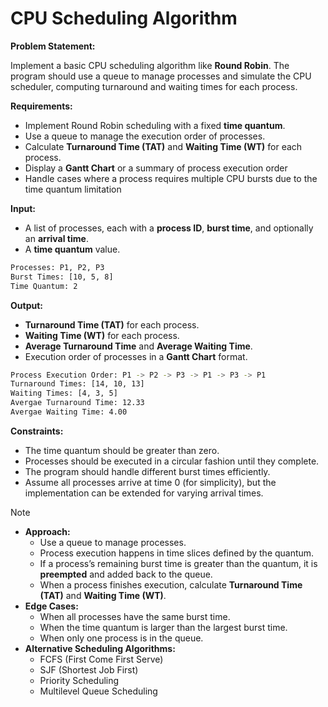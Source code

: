 # CPU Scheduling Algorithm

**Problem Statement:**

Implement a basic CPU scheduling algorithm like **Round Robin**. The program should use a queue to manage processes and simulate the CPU scheduler, computing turnaround and waiting times for each process.

**Requirements:**

- Implement Round Robin scheduling with a fixed **time quantum**.
- Use a queue to manage the execution order of processes.
- Calculate **Turnaround Time (TAT)** and **Waiting Time (WT)** for each process.
- Display a **Gantt Chart** or a summary of process execution order
- Handle cases where a process requires multiple CPU bursts due to the time quantum limitation

**Input:**

- A list of processes, each with a **process ID**, **burst time**, and optionally an **arrival time**.
- A **time quantum** value.

```bash
Processes: P1, P2, P3
Burst Times: [10, 5, 8]
Time Quantum: 2
```

**Output:**

- **Turnaround Time (TAT)** for each process.
- **Waiting Time (WT)** for each process.
- **Average Turnaround Time** and **Average Waiting Time**.
- Execution order of processes in a **Gantt Chart** format.

```bash
Process Execution Order: P1 -> P2 -> P3 -> P1 -> P3 -> P1
Turnaround Times: [14, 10, 13]
Waiting Times: [4, 3, 5]
Avergae Turnaround Time: 12.33
Avergae Waiting Time: 4.00
```

**Constraints:**

- The time quantum should be greater than zero.
- Processes should be executed in a circular fashion until they complete.
- The program should handle different burst times efficiently.
- Assume all processes arrive at time 0 (for simplicity), but the implementation can be extended for varying arrival times.

> [!NOTE]
> - **Approach:**
>   - Use a queue to manage processes.
>   - Process execution happens in time slices defined by the quantum.
>   - If a process’s remaining burst time is greater than the quantum, it is **preempted** and added back to the queue.
>   - When a process finishes execution, calculate **Turnaround Time (TAT)** and **Waiting Time (WT)**.
> - **Edge Cases:**
>   - When all processes have the same burst time.
>   - When the time quantum is larger than the largest burst time.
>   - When only one process is in the queue.
> - **Alternative Scheduling Algorithms:**
>   - FCFS (First Come First Serve)
>   - SJF (Shortest Job First)
>   - Priority Scheduling
>   - Multilevel Queue Scheduling
